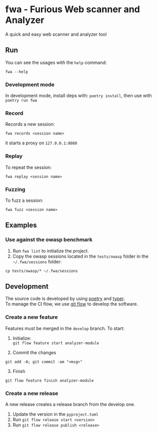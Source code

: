 # fwa - Furious Web scanner and Analyzer
A quick and easy web scanner and analyzer tool 

## Run
You can see the usages with the `help` command: 
``` 
fwa --help 
``` 

### Development mode
In development mode, install deps with: `poetry install`, then use with `poetry run fwa`

### Record
Records a new session: 
```   
fwa records <session name>
``` 
it starts a proxy on `127.0.0.1:8080` 

### Replay 
To repeat the session: 
``` 
fwa replay <session name> 
``` 

### Fuzzing  
To fuzz a session: 
``` 
fwa fuzz <session name> 
```

## Examples

### Use against the owasp benchmark   
1. Run `fwa list` to initialize the project. 
2. Copy the owasp sessions located in the `tests/owasp` folder in the `~/.fwa/sessions` folder: 
 ```  
cp tests/owasp/* ~/.fwa/sessions
 ```





## Development   
The source code is developed by using [poetry](https://python-poetry.org/) and [typer](https://typer.tiangolo.com/).   
To manage the CI flow, we  use [git flow](http://danielkummer.github.io/git-flow-cheatsheet/) to develop the software.   
### Create a new feature    

Features must be merged in the `develop` branch.
To start: 

1. Initialize:  
`git flow feature start analyzer-module`  

2. Commit the changes   
``` 
git add -A; git commit -am "<msg>"   
```  

3. Finish  
```  
git flow feature finish analyzer-module  
```   

### Create a new release   
A new release creates a release branch from the develop one.   
1. Update the version in the `pyproject.toml`   
2. Run `git flow release start <version>`  
3. Run `git flow release publish <release>`
